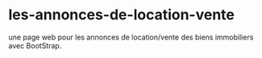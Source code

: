 # les-annonces-de-location-vente
une page web pour les annonces de location/vente des biens immobiliers avec BootStrap.
